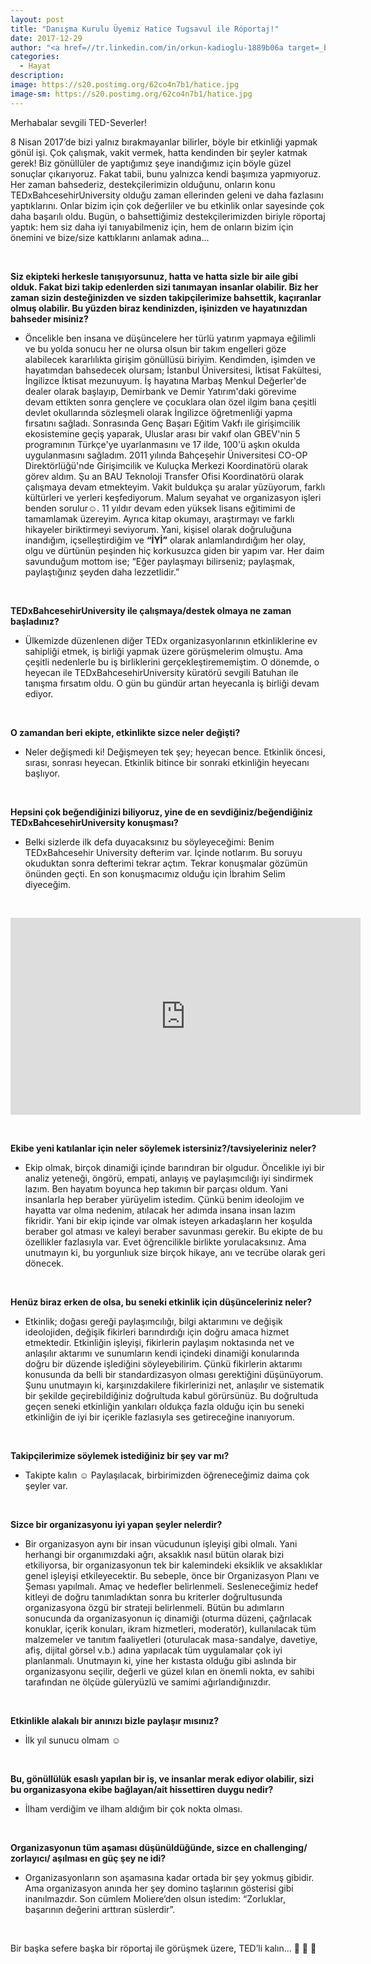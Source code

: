 ```yaml
---
layout: post
title: "Danışma Kurulu Üyemiz Hatice Tugsavul ile Röportaj!"
date: 2017-12-29
author: "<a href=//tr.linkedin.com/in/orkun-kadioglu-1889b06a target=_blank>Orkun Kadıoğlu</a>"
categories:
  - Hayat
description:
image: https://s20.postimg.org/62co4n7b1/hatice.jpg
image-sm: https://s20.postimg.org/62co4n7b1/hatice.jpg
---
```

Merhabalar sevgili TED-Severler!

8 Nisan 2017’de bizi yalnız bırakmayanlar bilirler, böyle bir etkinliği yapmak gönül işi. Çok çalışmak, vakit vermek, hatta kendinden bir şeyler katmak gerek! Biz gönüllüler de yaptığımız şeye inandığımız için böyle güzel sonuçlar çıkarıyoruz. Fakat tabii, bunu yalnızca kendi başımıza yapmıyoruz. Her zaman bahsederiz, destekçilerimizin olduğunu, onların konu TEDxBahcesehirUniversity olduğu zaman ellerinden geleni ve daha fazlasını yaptıklarını. Onlar bizim için çok değerliler ve bu etkinlik onlar sayesinde çok daha başarılı oldu. Bugün, o bahsettiğimiz destekçilerimizden biriyle röportaj yaptık: hem siz daha iyi tanıyabilmeniz için, hem de onların bizim için önemini ve bize/size kattıklarını anlamak adına...

&nbsp;&nbsp;&nbsp;&nbsp;&nbsp;&nbsp;

**Siz ekipteki herkesle tanışıyorsunuz, hatta ve hatta sizle bir aile gibi olduk. Fakat bizi takip edenlerden sizi tanımayan insanlar olabilir. Biz her zaman sizin desteğinizden ve sizden takipçilerimize bahsettik, kaçıranlar olmuş olabilir. Bu yüzden biraz kendinizden, işinizden ve hayatınızdan bahseder misiniz?**

- Öncelikle ben insana ve düşüncelere her türlü yatırım yapmaya eğilimli ve bu yolda sonucu her ne olursa olsun bir takım engelleri göze alabilecek kararlılıkta girişim gönüllüsü biriyim. Kendimden, işimden ve hayatımdan bahsedecek olursam; İstanbul Üniversitesi, İktisat Fakültesi, İngilizce İktisat mezunuyum. İş hayatına Marbaş Menkul Değerler'de dealer olarak başlayıp, Demirbank ve Demir Yatırım'daki  görevime devam ettikten sonra gençlere ve çocuklara olan özel ilgim bana çeşitli devlet okullarında sözleşmeli olarak İngilizce öğretmenliği yapma fırsatını sağladı. Sonrasında Genç Başarı Eğitim Vakfı ile girişimcilik ekosistemine geçiş yaparak, Uluslar arası bir vakıf olan GBEV'nin 5 programının Türkçe'ye uyarlanmasını ve 17 ilde, 100'ü aşkın okulda uygulanmasını sağladım. 2011 yılında Bahçeşehir Üniversitesi CO-OP Direktörlüğü'nde Girişimcilik ve Kuluçka Merkezi Koordinatörü olarak görev aldım. Şu an BAU Teknoloji Transfer Ofisi Koordinatörü olarak çalışmaya devam etmekteyim. Vakit buldukça şu aralar yüzüyorum, farklı kültürleri ve yerleri keşfediyorum. Malum seyahat ve organizasyon işleri benden sorulur☺. 11 yıldır devam eden yüksek lisans eğitimimi de tamamlamak üzereyim. Ayrıca kitap okumayı, araştırmayı ve farklı hikayeler biriktirmeyi seviyorum. Yani, kişisel olarak doğruluğuna inandığım, içselleştirdiğim ve  **“İYİ”** olarak anlamlandırdığım her olay, olgu ve dürtünün peşinden hiç korkusuzca giden bir yapım var. Her daim savunduğum mottom ise; “Eğer paylaşmayı bilirseniz;  paylaşmak, paylaştığınız şeyden daha lezzetlidir.”

&nbsp;&nbsp;&nbsp;&nbsp;&nbsp;&nbsp;


**TEDxBahcesehirUniversity ile çalışmaya/destek olmaya ne zaman başladınız?**

- Ülkemizde düzenlenen diğer TEDx organizasyonlarının etkinliklerine ev sahipliği etmek, iş birliği yapmak üzere görüşmelerim olmuştu. Ama çeşitli nedenlerle bu iş birliklerini gerçekleştirememiştim. O dönemde, o heyecan ile TEDxBahcesehirUniversity küratörü sevgili Batuhan ile tanışma fırsatım oldu. O gün bu gündür artan heyecanla iş birliği devam ediyor.

&nbsp;&nbsp;&nbsp;&nbsp;&nbsp;&nbsp;

**O zamandan beri ekipte, etkinlikte sizce neler değişti?**

- Neler değişmedi ki! Değişmeyen tek şey; heyecan bence. Etkinlik öncesi, sırası, sonrası heyecan. Etkinlik bitince bir sonraki etkinliğin heyecanı başlıyor.

&nbsp;&nbsp;&nbsp;&nbsp;&nbsp;&nbsp;

**Hepsini çok beğendiğinizi biliyoruz, yine de en sevdiğiniz/beğendiğiniz TEDxBahcesehirUniversity konuşması?**

- Belki sizlerde ilk defa duyacaksınız bu söyleyeceğimi: Benim TEDxBahcesehir University defterim var. İçinde notlarım. Bu soruyu okuduktan sonra defterimi tekrar açtım. Tekrar konuşmalar gözümün önünden geçti. En son konuşmacımız olduğu için İbrahim Selim diyeceğim.

&nbsp;&nbsp;&nbsp;

<iframe width="560" height="315" src="https://www.youtube.com/watch?v=9gNCrNxBHt8" frameborder="0" allowfullscreen></iframe>


&nbsp;&nbsp;&nbsp;&nbsp;&nbsp;&nbsp;

**Ekibe yeni katılanlar için neler söylemek istersiniz?/tavsiyeleriniz neler?**

- Ekip olmak, birçok dinamiği içinde barındıran bir olgudur. Öncelikle iyi bir analiz yeteneği, öngörü, empati, anlayış ve paylaşımcılığı iyi sindirmek lazım. Ben hayatım boyunca hep takımın bir parçası oldum. Yani insanlarla hep beraber yürüyelim istedim. Çünkü benim ideolojim ve hayatta var olma nedenim, atılacak her adımda insana insan lazım fikridir. Yani bir ekip içinde var olmak isteyen arkadaşların her koşulda  beraber gol atması ve kaleyi beraber savunması gerekir. Bu ekipte de bu özellikler fazlasıyla var. Evet öğrencilikle birlikte yorulacaksınız. Ama unutmayın ki, bu yorgunlıuk size birçok hikaye, anı ve tecrübe olarak geri dönecek.

&nbsp;&nbsp;&nbsp;&nbsp;&nbsp;&nbsp;

**Henüz biraz erken de olsa, bu seneki etkinlik için düşünceleriniz neler?**

- Etkinlik; doğası gereği paylaşımcılığı, bilgi aktarımını ve değişik ideolojiden, değişik fikirleri barındırdığı için doğru amaca hizmet etmektedir. Etkinliğin işleyişi, fikirlerin paylaşım noktasında net ve anlaşılır aktarımı ve sunumların kendi içindeki dinamiği konularında doğru bir düzende işlediğini söyleyebilirim. Çünkü fikirlerin aktarımı konusunda da belli bir standardizasyon olması gerektiğini düşünüyorum. Şunu unutmayın ki, karşınızdakilere fikirlerinizi net, anlaşılır ve sistematik bir şekilde geçirebildiğiniz doğrultuda kabul görürsünüz. Bu doğrultuda geçen seneki etkinliğin yankıları oldukça fazla olduğu için bu seneki etkinliğin de iyi bir içerikle fazlasıyla ses getireceğine inanıyorum.

&nbsp;&nbsp;&nbsp;&nbsp;&nbsp;&nbsp;

**Takipçilerimize söylemek istediğiniz bir şey var mı?**

- Takipte kalın ☺ Paylaşılacak, birbirimizden öğreneceğimiz daima çok şeyler var.

&nbsp;&nbsp;&nbsp;&nbsp;&nbsp;&nbsp;

**Sizce bir organizasyonu iyi yapan şeyler nelerdir?**

- Bir organizasyon aynı bir insan vücudunun işleyişi gibi olmalı. Yani herhangi bir organımızdaki ağrı, aksaklık nasıl bütün olarak bizi etkiliyorsa, bir organizasyonun tek bir kalemindeki eksiklik ve aksaklıklar genel işleyişi etkileyecektir. Bu sebeple, önce bir Organizasyon Planı ve Şeması yapılmalı. Amaç ve hedefler belirlenmeli. Sesleneceğimiz hedef kitleyi de doğru tanımladıktan sonra bu kriterler doğrultusunda organizasyona özgü bir strateji belirlenmeli. Bütün bu adımların sonucunda da organizasyonun iç dinamiği (oturma düzeni, çağrılacak konuklar, içerik konuları, ikram hizmetleri, moderatör), kullanılacak tüm malzemeler ve tanıtım faaliyetleri (oturulacak masa-sandalye, davetiye, afiş, dijital görsel v.b.)   adına yapılacak tüm uygulamalar çok iyi planlanmalı. Unutmayın ki, yine her kıstasta olduğu gibi aslında bir organizasyonu seçilir, değerli ve güzel kılan en önemli nokta, ev sahibi tarafından ne ölçüde güleryüzlü ve samimi ağırlandığınızdır. 

&nbsp;&nbsp;&nbsp;&nbsp;&nbsp;&nbsp;

**Etkinlikle alakalı bir anınızı bizle paylaşır mısınız?**

- İlk yıl sunucu olmam ☺

&nbsp;&nbsp;&nbsp;&nbsp;&nbsp;&nbsp;

**Bu, gönüllülük esaslı yapılan bir iş, ve insanlar merak ediyor olabilir, sizi bu organizasyona ekibe bağlayan/ait hissettiren duygu nedir?**

- İlham verdiğim ve ilham aldığım bir çok nokta olması.

&nbsp;&nbsp;&nbsp;&nbsp;&nbsp;&nbsp;

**Organizasyonun tüm aşaması düşünüldüğünde, sizce en challenging/ zorlayıcı/ aşılması en güç şey ne idi?**

- Organizasyonların son aşamasına kadar ortada bir şey yokmuş gibidir. Ama organizasyon anında her şey domino taşlarının gösterisi gibi inanılmazdır. Son cümlem Moliere’den olsun istedim: “Zorluklar, başarının değerini arttıran süslerdir”.

&nbsp;&nbsp;&nbsp;&nbsp;&nbsp;&nbsp;

Bir başka sefere başka bir röportaj ile görüşmek üzere, TED’li kalın... 👋 👋 👋 